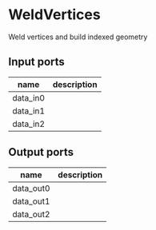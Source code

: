 
# WeldVertices
Weld vertices and build indexed geometry

## Input ports
|name|description|
|-|-|
|data_in0||
|data_in1||
|data_in2||


## Output ports
|name|description|
|-|-|
|data_out0||
|data_out1||
|data_out2||
